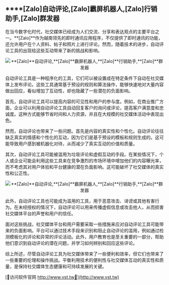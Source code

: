 ## ****[Zalo]**自动评论,**[Zalo]**霸屏机器人,**[Zalo]**行销助手,**[Zalo]**群发器**

在当今数字化时代，社交媒体已经成为人们交流、分享和表达观点的主要平台之一。**[Zalo]**作为越南领先的即时通讯应用程序，不仅提供了即时通讯的功能，还允许用户在个人资料、帖子和照片上进行评论。然而，随着技术的进步，自动评论工具的出现给这些互动带来了新的挑战和影响。

 <center><img src="https://vst.tw/MP4/tuiguang/png/7.png" alt="**[Zalo]**自动评论,**[Zalo]**霸屏机器人,**[Zalo]**行销助手,**[Zalo]**群发器"></center>

自动评论工具是一种程序化的工具，它们可以被设置成在特定条件下自动在社交媒体上发布评论。这些工具通常基于预设的规则和算法操作，能够快速地对大量内容做出回应，看似增加了互动性，却也隐藏了一些潜在的负面影响。

首先，自动评论工具可以提高内容的可见性和用户的参与度。例如，在商业推广方面，企业可以利用自动评论工具自动回复客户的询问或评论，提高客户满意度和忠诚度。这种方式能够节省时间和人力资源，并且在大规模的社交媒体活动中表现出色。

然而，自动评论也带来了一些问题。首先是内容的真实性和个性化。自动评论往往缺乏真实的情感和个性化的互动，因为它们是基于预设的模板和规则生成的。这可能导致用户感到被机器化对待，从而减少了真实互动的价值和质量。

其次，自动评论工具可能被滥用为垃圾评论和虚假互动的手段。在某些情况下，个人或企业可能会利用这些工具来在竞争激烈的市场环境中增加他们的内容曝光率，而不考虑其对用户体验和平台健康的潜在负面影响。这可能破坏了社交媒体的真实性和公正性。

 <center><img src="https://vst.tw/MP4/tuiguang/png/5.png" alt="**[Zalo]**自动评论,**[Zalo]**霸屏机器人,**[Zalo]**行销助手,**[Zalo]**群发器"></center>

此外，自动评论工具也可能成为滥用的工具，用于恶意攻击、诽谤或其他有害行为。在未经授权的情况下，自动评论可以用来传播虚假信息或攻击他人，从而损害社交媒体平台的声誉和用户的信任。

面对这些挑战，社交媒体平台和用户需要采取一些措施来应对自动评论工具可能带来的负面影响。平台可以通过技术手段来识别和阻止自动评论的滥用，例如通过检测模板化的评论和异常的评论活动。此外，用户教育也是至关重要的一部分，帮助他们意识到自动评论的潜在问题，并学习如何辨别和回应这些评论。

综上所述，尽管自动评论工具为社交媒体带来了一些便利和效率，但它们也带来了一些重要的伦理和操作挑战。平衡利用技术的便利性与社交媒体互动的真实性和质量，是保持社交媒体生态健康和可持续发展的关键。


[👻访问软件官网 http://www.vst.tw👻](http://www.vst.tw)
